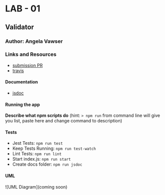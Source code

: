 # LAB - 01

## Validator

### Author: Angela Vawser

### Links and Resources
* [submission PR](https://github.com/angela-vawser-401/lab-01/pull/1)
* [travis](https://travis-ci.com/angela-vawser-401/lab-01)

#### Documentation
* [jsdoc](https://amvawser-lab01.herokuapp.com/docs)

#### Running the app

**Describe what npm scripts do**
(hint: `> npm run` from command line will give you list, paste here and change
command to description)
  
#### Tests
* Jest Tests: `npm run test`
* Keep Tests Running: `npm run test-watch`
* Lint Tests: `npm run lint`
* Start index.js: `npm run start`
* Create docs folder: `npm run jsdoc`

#### UML
![UML Diagram](coming soon)